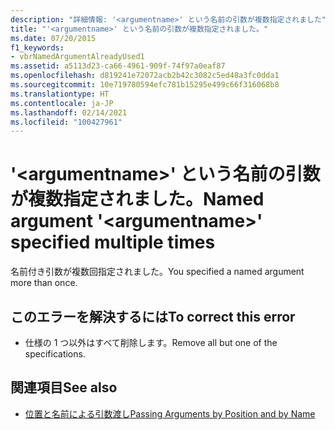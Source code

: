 ```yaml
---
description: "詳細情報: '<argumentname>' という名前の引数が複数指定されました"
title: "'<argumentname>' という名前の引数が複数指定されました。"
ms.date: 07/20/2015
f1_keywords:
- vbrNamedArgumentAlreadyUsed1
ms.assetid: a5113d23-ca66-4961-909f-74f97a0eaf87
ms.openlocfilehash: d819241e72072acb2b42c3082c5ed48a3fc0dda1
ms.sourcegitcommit: 10e719780594efc781b15295e499c66f316068b8
ms.translationtype: HT
ms.contentlocale: ja-JP
ms.lasthandoff: 02/14/2021
ms.locfileid: "100427961"
---
```

# <a name="named-argument-argumentname-specified-multiple-times"></a><span data-ttu-id="73587-103">'\<argumentname>' という名前の引数が複数指定されました。</span><span class="sxs-lookup"><span data-stu-id="73587-103">Named argument '\<argumentname>' specified multiple times</span></span>

<span data-ttu-id="73587-104">名前付き引数が複数回指定されました。</span><span class="sxs-lookup"><span data-stu-id="73587-104">You specified a named argument more than once.</span></span>  
  
## <a name="to-correct-this-error"></a><span data-ttu-id="73587-105">このエラーを解決するには</span><span class="sxs-lookup"><span data-stu-id="73587-105">To correct this error</span></span>  
  
- <span data-ttu-id="73587-106">仕様の 1 つ以外はすべて削除します。</span><span class="sxs-lookup"><span data-stu-id="73587-106">Remove all but one of the specifications.</span></span>  
  
## <a name="see-also"></a><span data-ttu-id="73587-107">関連項目</span><span class="sxs-lookup"><span data-stu-id="73587-107">See also</span></span>

- [<span data-ttu-id="73587-108">位置と名前による引数渡し</span><span class="sxs-lookup"><span data-stu-id="73587-108">Passing Arguments by Position and by Name</span></span>](../programming-guide/language-features/procedures/passing-arguments-by-position-and-by-name.md)
